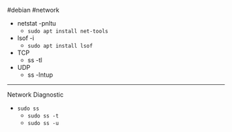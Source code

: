 #debian #network
- netstat -pnltu
	- `sudo apt install net-tools`
- lsof -i
	- `sudo apt install lsof`
- TCP
	- ss -tl
- UDP
	- ss -lntup

---
Network Diagnostic
- `sudo ss`
	- `sudo ss -t`
	- `sudo ss -u`